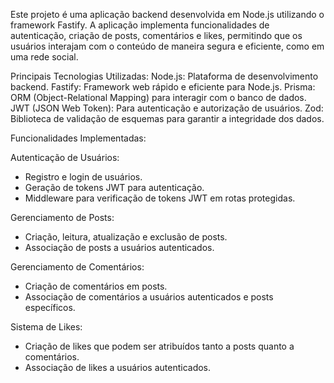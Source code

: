 Este projeto é uma aplicação backend desenvolvida em Node.js utilizando o framework Fastify. A aplicação implementa funcionalidades de autenticação, criação de posts, comentários e likes, permitindo que os usuários interajam com o conteúdo de maneira segura e eficiente, como em uma rede social.

Principais Tecnologias Utilizadas:
  Node.js: Plataforma de desenvolvimento backend.
  Fastify: Framework web rápido e eficiente para Node.js.
  Prisma: ORM (Object-Relational Mapping) para interagir com o banco de dados.
  JWT (JSON Web Token): Para autenticação e autorização de usuários.
  Zod: Biblioteca de validação de esquemas para garantir a integridade dos dados.
  
Funcionalidades Implementadas:

Autenticação de Usuários:
- Registro e login de usuários.
- Geração de tokens JWT para autenticação.
- Middleware para verificação de tokens JWT em rotas protegidas.
  
Gerenciamento de Posts:
- Criação, leitura, atualização e exclusão de posts.
- Associação de posts a usuários autenticados.
  
Gerenciamento de Comentários:
- Criação de comentários em posts.
- Associação de comentários a usuários autenticados e posts específicos.

Sistema de Likes:
- Criação de likes que podem ser atribuídos tanto a posts quanto a comentários.
- Associação de likes a usuários autenticados.
